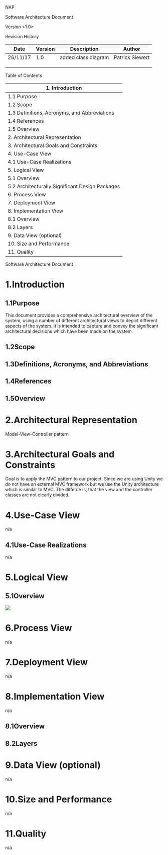 

NAP

Software Architecture Document

Version &lt;1.0&gt;

Revision History

| Date | Version | Description | Author |
| --- | --- | --- | --- |
| 26/11/17 | 1.0 | added class diagram | Patrick Siewert |
|   |   |   |   |
|   |   |   |   |
|   |   |   |   |

Table of Contents

| 1.        Introduction        |
| --- |
| 1.1        Purpose        |
| 1.2        Scope        |
| 1.3        Definitions, Acronyms, and Abbreviations        |
| 1.4        References        |
| 1.5        Overview        |
| 2.        Architectural Representation        |
| 3.        Architectural Goals and Constraints        |
| 4.        Use-Case View        |
| 4.1        Use-Case Realizations        |
| 5.        Logical View        |
| 5.1        Overview        |
| 5.2        Architecturally Significant Design Packages        |
| 6.        Process View        |
| 7.        Deployment View        |
| 8.        Implementation View        |
| 8.1        Overview        |
| 8.2        Layers        |
| 9.        Data View (optional)        |
| 10.        Size and Performance        |
| 11.        Quality        |

Software Architecture Document

# 1.Introduction

## 1.1Purpose

This document provides a comprehensive architectural overview of the system, using a number of different architectural views to depict different aspects of the system. It is intended to capture and convey the significant architectural decisions which have been made on the system.

## 1.2Scope

## 1.3Definitions, Acronyms, and Abbreviations

## 1.4References

## 1.5Overview

# 2.Architectural Representation

Model-View-Controller pattern

# 3.Architectural Goals and Constraints

Goal is to apply the MVC pattern to our project. Since we are using Unity we do not have an external MVC framework but we use the Unity architecture which is similar to MVC. The differce is, that the view and the controller classes are not clearly divided.

# 4.Use-Case View

n/a

## 4.1Use-Case Realizations

n/a

# 5.Logical View

## 5.1Overview

<img src="https://raw.githubusercontent.com/AdrianSchneble/nap/master/class-diagram.jpg">

# 6.Process View

n/a

# 7.Deployment View

n/a

# 8.Implementation View

n/a

## 8.1Overview

## 8.2Layers

# 9.Data View (optional)

n/a

# 10.Size and Performance

n/a

# 11.Quality

n/a
